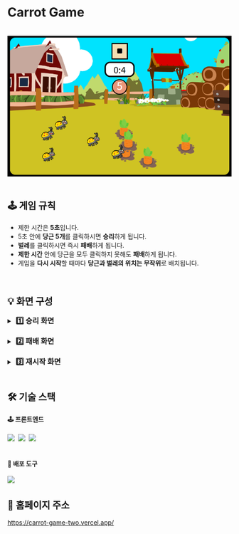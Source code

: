 # Carrot Game
<br/>

<div align="center">
 <img src="/img/carrot_game/img_carrot_game.png" alt="image"/>
</div>
<br/>

## 🕹 게임 규칙
- 제한 시간은 **5초**입니다.
- 5초 안에 **당근 5개**를 클릭하시면 **승리**하게 됩니다.
- **벌레**를 클릭하시면 즉시 **패배**하게 됩니다.
- **제한 시간** 안에 당근을 모두 클릭하지 못해도 **패배**하게 됩니다.
- 게임을 **다시 시작**할 때마다 **당근과 벌레의 위치는 무작위**로 배치됩니다.
<br/>

## 💡 화면 구성
<details>
 <summary><h3 style="display:inline; margin-left:4px">1️⃣ 승리 화면</h3></summary>
 <h4>📷 이미지</h4>
 <img src="/img/carrot_game/img_carrot_win.png" />
 <h4>📽 동영상</h4>
 <img src="/img/carrot_game/video_carrot_win.gif" />
</details>
<br/>

<details>
 <summary><h3 style="display:inline; margin-left:4px">2️⃣ 패배 화면</h3></summary>
 <h4>📷 이미지</h4>
 <img src="/img/carrot_game/img_carrot_lose.png" />
 <h4>📽 동영상</h4>
 <img src="/img/carrot_game/video_carrot_lose.gif" />
</details>
<br/>

<details>
 <summary><h3 style="display:inline; margin-left:4px">3️⃣ 재시작 화면</h3></summary>
 <h4>📷 이미지</h4>
 <img src="/img/carrot_game/img_carrot_replay.png" />
 <h4>📽 동영상</h4>
 <img src="/img/carrot_game/video_carrot_replay.gif" />
</details>
<br/>

## 🛠 기술 스택
#### 🕹 프론트엔드
<div>
 <img src="https://img.shields.io/badge/-JavaScript-F7DF1E?style=flat-square&logo=javaScript&logoColor=white">&nbsp;
 <img src="https://img.shields.io/badge/HTML5-E34F26?style=flat-square&logo=HTML5&logoColor=white">&nbsp;
 <img src="https://img.shields.io/badge/CSS3-%231572B6.svg?style=flat-square&logo=css3&logoColor=white">&nbsp;
</div>
<br/>

#### 🚀 배포 도구
<img src="https://img.shields.io/badge/Vercel-%23000000.svg?style=flat-square&logo=vercel&logoColor=white">
<br/>

## 📍 홈페이지 주소
https://carrot-game-two.vercel.app/
